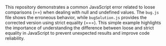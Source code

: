 This repository demonstrates a common JavaScript error related to loose comparisons (==) when dealing with null and undefined values.  The `bug.js` file shows the erroneous behavior, while `bugSolution.js` provides the corrected version using strict equality (===).  This simple example highlights the importance of understanding the difference between loose and strict equality in JavaScript to prevent unexpected results and improve code reliability.